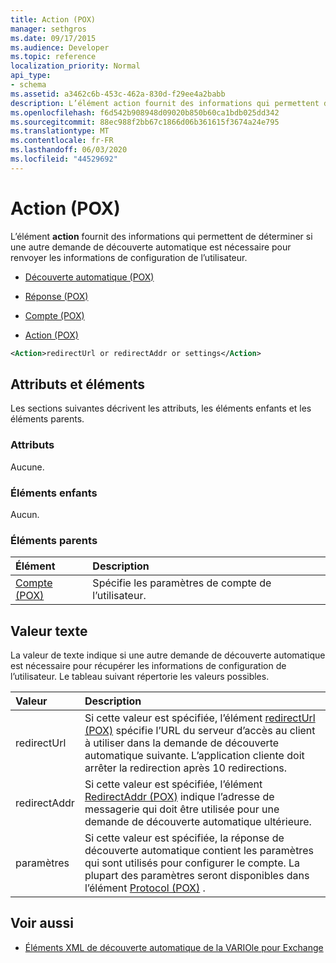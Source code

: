 ```yaml
---
title: Action (POX)
manager: sethgros
ms.date: 09/17/2015
ms.audience: Developer
ms.topic: reference
localization_priority: Normal
api_type:
- schema
ms.assetid: a3462c6b-453c-462a-830d-f29ee4a2babb
description: L’élément action fournit des informations qui permettent de déterminer si une autre demande de découverte automatique est nécessaire pour renvoyer les informations de configuration de l’utilisateur.
ms.openlocfilehash: f6d542b908948d09020b850b60ca1bdb025dd342
ms.sourcegitcommit: 88ec988f2bb67c1866d06b361615f3674a24e795
ms.translationtype: MT
ms.contentlocale: fr-FR
ms.lasthandoff: 06/03/2020
ms.locfileid: "44529692"
---
```

# <a name="action-pox"></a>Action (POX)

L’élément **action** fournit des informations qui permettent de déterminer si une autre demande de découverte automatique est nécessaire pour renvoyer les informations de configuration de l’utilisateur. 
  
- [Découverte automatique (POX)](autodiscover-pox.md)
  
- [Réponse (POX)](response-pox.md)
  
- [Compte (POX)](account-pox.md)
  
- [Action (POX)](action-pox.md)
  
```xml
<Action>redirectUrl or redirectAddr or settings</Action>
```

## <a name="attributes-and-elements"></a>Attributs et éléments

Les sections suivantes décrivent les attributs, les éléments enfants et les éléments parents.
  
### <a name="attributes"></a>Attributs

Aucune.
  
### <a name="child-elements"></a>Éléments enfants

Aucun.
  
### <a name="parent-elements"></a>Éléments parents

|**Élément**|**Description**|
|:-----|:-----|
|[Compte (POX)](account-pox.md) <br/> |Spécifie les paramètres de compte de l’utilisateur.  <br/> |
   
## <a name="text-value"></a>Valeur texte

La valeur de texte indique si une autre demande de découverte automatique est nécessaire pour récupérer les informations de configuration de l’utilisateur. Le tableau suivant répertorie les valeurs possibles.
  
|**Valeur**|**Description**|
|:-----|:-----|
|redirectUrl  <br/> |Si cette valeur est spécifiée, l’élément [redirectUrl (POX)](redirecturl-pox.md) spécifie l’URL du serveur d’accès au client à utiliser dans la demande de découverte automatique suivante. L’application cliente doit arrêter la redirection après 10 redirections.  <br/> |
|redirectAddr  <br/> |Si cette valeur est spécifiée, l’élément [RedirectAddr (POX)](redirectaddr-pox.md) indique l’adresse de messagerie qui doit être utilisée pour une demande de découverte automatique ultérieure.  <br/> |
|paramètres  <br/> |Si cette valeur est spécifiée, la réponse de découverte automatique contient les paramètres qui sont utilisés pour configurer le compte. La plupart des paramètres seront disponibles dans l’élément [Protocol (POX)](protocol-pox.md) .  <br/> |
   
## <a name="see-also"></a>Voir aussi

- [Éléments XML de découverte automatique de la VARIOle pour Exchange](pox-autodiscover-xml-elements-for-exchange.md)

